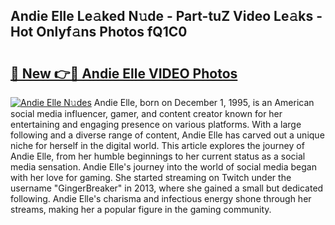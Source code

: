## Andie Elle Le𝚊ked N𝚞de - Part-tuZ Video Le𝚊ks - Hot Onlyf𝚊ns Photos fQ1C0

# <h2><a href="http://ab99350.deff.icu/?id=Andie+Elle">🔗 New 👉🔴 Andie Elle VIDEO Photos</a></h2>

[![Andie Elle N𝚞des](https://i.imgur.com/rIISA9y.gif)](http://ab99350.deff.icu/?id=Andie+Elle)
Andie Elle, born on December 1, 1995, is an American social media influencer, gamer, and content creator known for her entertaining and engaging presence on various platforms. With a large following and a diverse range of content, Andie Elle has carved out a unique niche for herself in the digital world. This article explores the journey of Andie Elle, from her humble beginnings to her current status as a social media sensation. Andie Elle's journey into the world of social media began with her love for gaming. She started streaming on Twitch under the username "GingerBreaker" in 2013, where she gained a small but dedicated following. Andie Elle's charisma and infectious energy shone through her streams, making her a popular figure in the gaming community.
